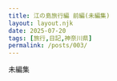```yaml
---
title: 江の島旅行編 前編(未編集)
layout: layout.njk
date: 2025-07-20
tags: [旅行,日記,神奈川県]
permalink: /posts/003/
---
```


未編集